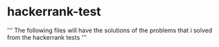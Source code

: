 # hackerrank-test
'''
The following files will have the solutions of the problems that i solved from the hackerrank tests
'''
